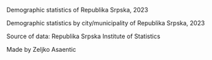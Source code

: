 Demographic statistics of Republika Srpska, 2023

Demographic statistics by city/municipality of Republika Srpska, 2023

Source of data: Republika Srpska Institute of Statistics

Made by Zeljko Asaentic
